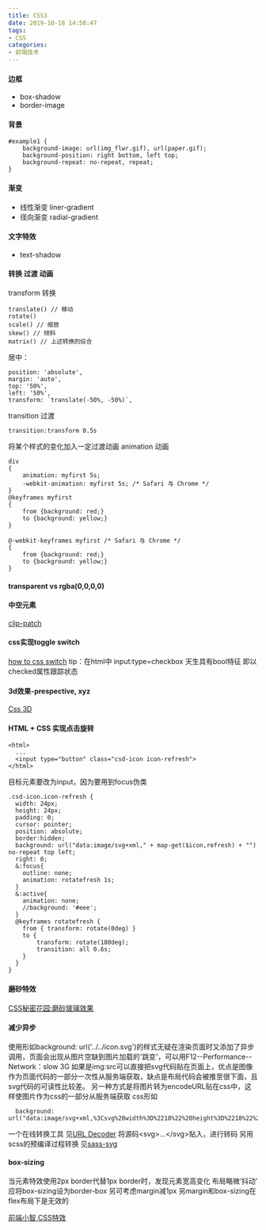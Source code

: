 ```yaml
---
title: CSS3
date: 2019-10-18 14:58:47
tags:
- CSS
categories: 
- 前端技术
---
```

#### 边框
+ box-shadow
+ border-image
#### 背景
```
#example1 { 
    background-image: url(img_flwr.gif), url(paper.gif); 
    background-position: right bottom, left top; 
    background-repeat: no-repeat, repeat; 
}
```
#### 渐变
+ 线性渐变 liner-gradient
+ 径向渐变 radial-gradient
#### 文字特效
+ text-shadow
#### 转换 过渡 动画
transform 转换 
```
translate() // 移动
rotate() 
scale() // 缩放
skew() // 倾斜
matrix() // 上述转换的综合
```
居中：
```
position: 'absolute',
margin: 'auto',
top: '50%',
left: '50%',
transform: `translate(-50%, -50%)`,
```
transition 过渡
```
transition:transform 0.5s
```
将某个样式的变化加入一定过渡动画
animation 动画
```
div
{
    animation: myfirst 5s;
    -webkit-animation: myfirst 5s; /* Safari 与 Chrome */
}
@keyframes myfirst
{
    from {background: red;}
    to {background: yellow;}
}
 
@-webkit-keyframes myfirst /* Safari 与 Chrome */
{
    from {background: red;}
    to {background: yellow;}
}
```
#### transparent vs rgba(0,0,0,0)
#### 中空元素
[clip-patch](https://developer.mozilla.org/zh-CN/docs/Web/CSS/clip-path)
#### css实现toggle switch
[how to css switch](w3schools.com/howto/howto_css_switch.asp)
tip：在html中 input:type=checkbox 天生具有bool特征 即以checked属性跟踪状态
#### 3d效果-prespective, xyz
[Css 3D](https://3dtransforms.desandro.com/)
#### HTML + CSS 实现点击旋转
```
<html>
  ...
  <input type="button" class="csd-icon icon-refresh">
</html>
```
目标元素要改为input，因为要用到focus伪类
```
.csd-icon.icon-refresh {
  width: 24px;
  height: 24px;
  padding: 0;
  cursor: pointer;
  position: absolute;
  border:hidden;
  background: url("data:image/svg+xml," + map-get($icon,refresh) + "") no-repeat top left;
  right: 0;
  &:focus{
    outline: none;
    animation: rotatefresh 1s;
  }
  &:active{
    animation: none;  
    //background: '#eee';
  }
  @keyframes rotatefresh {
    from { transform: rotate(0deg) }
    to {
        transform: rotate(180deg);
        transition: all 0.6s;
    }
  }
}
```
#### 磨砂特效
[CSS秘密花园:磨砂玻璃效果](https://www.w3cplus.com/css3/css-secrets/frosted-glass-effect.html)
#### 减少异步
使用形如background: url('../../icon.svg')的样式无疑在渲染页面时又添加了异步调用，页面会出现从图片空缺到图片加载的'跳变'，可以用F12--Performance--Network：slow 3G
如果是img:src可以直接把svg代码贴在页面上，优点是图像作为页面代码的一部分一次性从服务端获取，缺点是布局代码会被推至很下面，且svg代码的可读性比较差。
另一种方式是将图片转为encodeURL贴在css中，这样使图片作为css的一部分从服务端获取
css形如
```
  background: url("data:image/svg+xml,%3Csvg%20width%3D%2218%22%20height%3D%2218%22%20viewBox...");
```
一个在线转换工具
见[URL Decoder](http://www.asiteaboutnothing.net/c_decode-url.html)
将源码\<svg>...\</svg>贴入，进行转码
另用scss的预编译过程转换
见[sass-svg](https://github.com/davidkpiano/sass-svg)
#### box-sizing
当元素特效使用2px border代替1px border时，发现元素宽高变化 布局略微‘抖动’
应将box-sizing设为border-box
另可考虑margin减1px
另margin和box-sizing在flex布局下是无效的

[前端小智 CSS特效](https://segmentfault.com/a/1190000023290140)